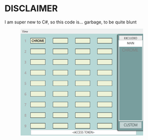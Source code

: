 # DISCLAIMER
I am super new to C#, so this code is... garbage, to be quite blunt
<p align="center">
<img src="https://github.com/TeodorLys/ArduinoMixer/blob/master/doc/am_GUI.PNG" align="center"  width="400" height="350"/> 
 </p>
